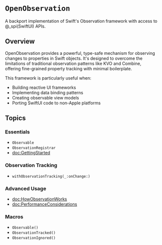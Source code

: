 # ``OpenObservation``

A backport implementation of Swift's Observation framework with access to @_spi(SwiftUI) APIs.

## Overview

OpenObservation provides a powerful, type-safe mechanism for observing changes to properties in Swift objects. It's designed to overcome the limitations of traditional observation patterns like KVO and Combine, offering fine-grained property tracking with minimal boilerplate.

This framework is particularly useful when:
- Building reactive UI frameworks
- Implementing data binding patterns
- Creating observable view models
- Porting SwiftUI code to non-Apple platforms

## Topics

### Essentials

- ``Observable``
- ``ObservationRegistrar``
- <doc:GettingStarted>

### Observation Tracking

- ``withObservationTracking(_:onChange:)``

### Advanced Usage

- <doc:HowObservationWorks>
- <doc:PerformanceConsiderations>

### Macros

- ``Observable()``
- ``ObservationTracked()``
- ``ObservationIgnored()``
